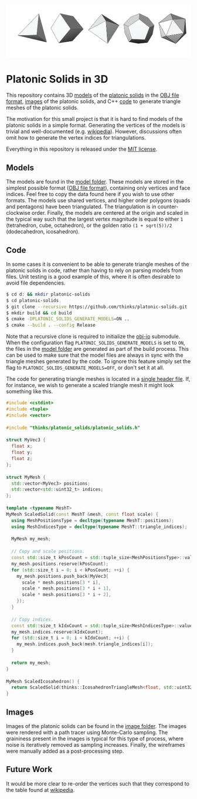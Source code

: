 ![alt text][header]

[header]: https://github.com/thinks/platonic-solids/blob/master/images/collection.png "Platonic Solids in 3D"

# Platonic Solids in 3D
This repository contains 3D [models](https://github.com/thinks/platonic-solids/tree/master/models) of the [platonic solids]((https://en.wikipedia.org/wiki/Platonic_solid)) in the [OBJ file format](https://en.wikipedia.org/wiki/Wavefront_.obj_file), [images](https://github.com/thinks/platonic-solids/tree/master/images) of the platonic solids, and C++ [code](https://github.com/thinks/platonic-solids/tree/master/thinks/platonic_solids) to generate triangle meshes of the platonic solids.

The motivation for this small project is that it is hard to find models of the platonic solids in a simple format. Generating the vertices of the models is trivial and well-documented (e.g. [wikipedia](https://en.wikipedia.org/wiki/Platonic_solid)). However, discussions often omit how to generate the vertex indices for triangulations.

Everything in this repository is released under the [MIT license](https://en.wikipedia.org/wiki/MIT_License).

## Models
The models are found in the [model folder](https://github.com/thinks/platonic-solids/tree/master/models). These models are stored in the simplest possible format ([OBJ file format](https://en.wikipedia.org/wiki/Wavefront_.obj_file)), containing only vertices and face indices. Feel free to copy the data found here if you wish to use other formats. The models use shared vertices, and higher order polygons (quads and pentagons) have been triangulated. The triangulation is in counter-clockwise order. Finally, the models are centered at the origin and scaled in the typical way such that the largest vertex magnitude is equal to either `1` (tetrahedron, cube, octahedron), or the golden ratio `(1 + sqrt(5))/2` (dodecahedron, icosahedron).

## Code
In some cases it is convenient to be able to generate triangle meshes of the platonic solids in code, rather than having to rely on parsing models from files. Unit testing is a good example of this, where it is often desirable to avoid file dependencies.  

```bash
$ cd d: && mkdir platonic-solids
$ cd platonic-solids
$ git clone --recursive https://github.com/thinks/platonic-solids.git .
$ mkdir build && cd build
$ cmake -DPLATONIC_SOLIDS_GENERATE_MODELS=ON ..
$ cmake --build . --config Release
```

Note that a recursive clone is required to initialize the [obj-io](https://github.com/thinks/obj-io) submodule. When the configuration flag `PLATONIC_SOLIDS_GENERATE_MODELS` is set to `ON`, the files in the [model folder](https://github.com/thinks/platonic-solids/tree/master/models) are generated as part of the build process. This can be used to make sure that the model files are always in sync with the triangle meshes generated by the code. To ignore this feature simply set the flag to `PLATONIC_SOLIDS_GENERATE_MODELS=OFF`, or don't set it at all. 

The code for generating triangle meshes is located in a [single header file](https://github.com/thinks/platonic-solids/blob/master/thinks/platonic_solids/platonic_solids.h). If, for instance, we wish to generate a scaled triangle mesh it might look something like this.

```cpp
#include <cstdint>
#include <tuple>
#include <vector>

#include "thinks/platonic_solids/platonic_solids.h"

struct MyVec3 {
  float x;
  float y;
  float z;
};

struct MyMesh {
  std::vector<MyVec3> positions;
  std::vector<std::uint32_t> indices;
};

template <typename MeshT>
MyMesh ScaledSolid(const MeshT &mesh, const float scale) {
  using MeshPositionsType = decltype(typename MeshT::positions);
  using MeshIndicesType = decltype(typename MeshT::triangle_indices);

  MyMesh my_mesh;

  // Copy and scale positions.
  const std::size_t kPosCount = std::tuple_size<MeshPositionsType>::value / 3;
  my_mesh.positions.reserve(kPosCount);
  for (std::size_t i = 0; i < kPosCount; ++i) {
    my_mesh.positions.push_back(MyVec3{
      scale * mesh.positions[3 * i],
      scale * mesh.positions[3 * i + 1],
      scale * mesh.positions[3 * i + 2],
    });
  }

  // Copy indices.
  const std::size_t kIdxCount = std::tuple_size<MeshIndicesType>::value;
  my_mesh.indices.reserve(kIdxCount);
  for (std::size_t i = 0; i < kIdxCount; ++i) {
    my_mesh.indices.push_back(mesh.triangle_indices[i]);
  }

  return my_mesh;
}

MyMesh ScaledIcosahedron() {
  return ScaledSolid(thinks::IcosahedronTriangleMesh<float, std::uint32_t>(), 2.f);
}
```

## Images
Images of the platonic solids can be found in the [image folder](https://github.com/thinks/platonic-solids/tree/master/images). The images were rendered with a path tracer using Monte-Carlo sampling. The graininess present in the images is typical for this type of process, where noise is iteratively removed as sampling increases. Finally, the wireframes were manually added as a post-processing step. 

## Future Work
It would be more clear to re-order the vertices such that they correspond to the table found at [wikipedia](https://en.wikipedia.org/wiki/Platonic_solid#Cartesian_coordinates).
